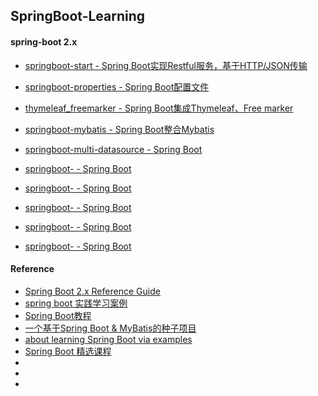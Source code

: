 ## SpringBoot-Learning

#### spring-boot 2.x
* [springboot-start - Spring Boot实现Restful服务，基于HTTP/JSON传输](https://github.com/ZzzLJ/SpringBoot-Learning/blob/master/springboot-start/README.md)
* [springboot-properties - Spring Boot配置文件](https://github.com/ZzzLJ/SpringBoot-Learning/blob/master/springboot-properties/README.md)
* [thymeleaf_freemarker - Spring Boot集成Thymeleaf、Free marker](https://github.com/ZzzLJ/SpringBoot-Learning/blob/master/thymeleaf_freemarker/README.md)
* [springboot-mybatis - Spring Boot整合Mybatis](https://github.com/ZzzLJ/SpringBoot-Learning/blob/master/springboot-mybatis/README.md)
* [springboot-multi-datasource - Spring Boot]()

* [springboot- - Spring Boot](https://github.com/ZzzLJ/SpringBoot-Learning/blob/master/springboot-/README.md)
* [springboot- - Spring Boot](https://github.com/ZzzLJ/SpringBoot-Learning/blob/master/springboot-/README.md)
* [springboot- - Spring Boot](https://github.com/ZzzLJ/SpringBoot-Learning/blob/master/springboot-/README.md)
* [springboot- - Spring Boot](https://github.com/ZzzLJ/SpringBoot-Learning/blob/master/springboot-/README.md)
* [springboot- - Spring Boot](https://github.com/ZzzLJ/SpringBoot-Learning/blob/master/springboot-/README.md)

#### Reference
* [Spring Boot 2.x Reference Guide](https://docs.spring.io/spring-boot/docs/2.0.6.RELEASE/reference/htmlsingle/)
* [spring boot 实践学习案例](https://github.com/JeffLi1993/springboot-learning-example)
* [Spring Boot教程](https://github.com/dyc87112/SpringBoot-Learning)
* [一个基于Spring Boot & MyBatis的种子项目](https://github.com/lihengming/spring-boot-api-project-seed)
* [about learning Spring Boot via examples](https://github.com/ityouknow/spring-boot-examples)
* [Spring Boot 精选课程](https://github.com/ityouknow/spring-boot-leaning)
* []()
* []()
* []()
